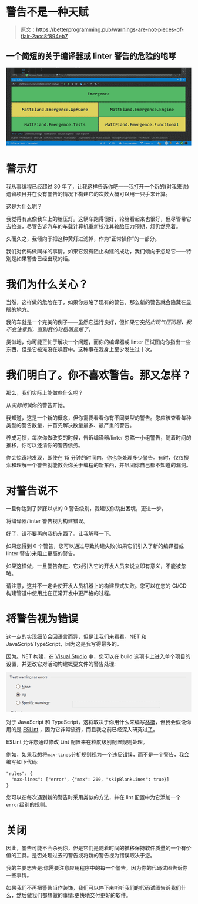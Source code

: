 # 警告不是一种天赋

> 原文：<https://betterprogramming.pub/warnings-are-not-pieces-of-flair-2acc8f894eb7>

## 一个简短的关于编译器或 linter 警告的危险的咆哮

![](img/03bc87b4fd4d0de60d2cc81be8fa77ac.png)

# 警示灯

我从事编程已经超过 30 年了，让我这样告诉你吧——我打开一个新的(对我来说)遗留项目并在没有警告的情况下构建它的次数大概可以用一只手来计算。

这是为什么呢？

我觉得有点像我车上的胎压灯。这辆车跑得很好，轮胎看起来也很好，但尽管带它去检查，尽管告诉汽车的车载计算机重新校准其轮胎压力预期，灯仍然亮着。

久而久之，我倾向于把这种黄灯过滤掉，作为“正常操作”的一部分。

我们对代码做同样的事情。如果它没有阻止构建的成功，我们倾向于忽略它——特别是如果警告已经出现的话。

# 我们为什么关心？

当然，这样做的危险在于，如果你忽略了现有的警告，那么新的警告就会隐藏在显眼的地方。

我的车就是一个完美的例子——虽然它运行良好，但如果它突然*出现气压问题，我不会注意到，直到我的轮胎明显瘪了。*

类似地，你可能正忙于解决一个问题，而你的编译器或 linter 正试图向你指出一些东西，但是它被淹没在噪音中。这种事在我身上至少发生过十次。

# 我们明白了。你不喜欢警告。那又怎样？

那么，我们实际上能做些什么呢？

从*实际阅读*你的警告开始。

我知道，这是一个新的概念，但你需要看看你有不同类型的警告。您应该查看每种类型的警告数量，并首先解决数量最多、最严重的警告。

养成习惯，每次你做改变的时候，告诉编译器/linter 忽略一小组警告，随着时间的推移，你可以还清你的警告债务。

你会惊奇地发现，即使在 15 分钟的时间内，你也能处理多少警告。有时，仅仅搜索和理解一个警告就能教会你关于编程的新东西，并巩固你自己都不知道的漏洞。

# 对警告说不

一旦你达到了梦寐以求的 0 警告级别，我建议你跳出困境，更进一步。

将编译器/linter 警告视为构建错误。

好了，请不要再向我扔东西了。让我解释一下。

如果您得到 0 个警告，您可以通过导致构建失败(如果它们引入了新的编译器或 linter 警告)来阻止更高的警告。

如果这样做，一旦警告存在，它对引入它的开发人员来说立即有意义，不能被忽略。

请注意，这并不一定会使开发人员机器上的构建显式失败。您可以在您的 CI/CD 构建管道中使用比在正常开发中更严格的过程。

# 将警告视为错误

这一点的实现细节会因语言而异，但是让我们来看看。NET 和 JavaScript/TypeScript，因为这是我写得最多的。

因为。NET 构建，在 [Visual Studio](https://visualstudio.microsoft.com/) 中，您可以在 build 选项卡上进入单个项目的设置，并更改它对活动构建概要文件的警告处理:

![](img/b0574a7c46048370c3a1fc45a0905d29.png)

对于 JavaScript 和 TypeScript，这将取决于你用什么来编写[林挺](https://en.wikipedia.org/wiki/Lint_%28software%29)，但我会假设你用的是 [ESLint](https://eslint.org/) ，因为它非常流行，而且我之前已经深入研究过[了](https://killalldefects.com/2019/11/28/standardizing-typescript-with-eslint-npm-prettier/)。

ESLint 允许您通过修改 Lint 配置来在粒度级别配置规则处理。

例如，如果我想将`max-lines`分析规则视为一个违反错误，而不是一个警告，我会编写如下代码:

```
"rules": { 
  "max-lines": ["error", {"max": 200, "skipBlankLines": true}] 
}
```

您可以在每次遇到新的警告时采用类似的方法，并在 lint 配置中为它添加一个`error`级别的规则。

# 关闭

因此，警告可能不会杀死你，但是它们是随着时间的推移保持软件质量的一个有价值的工具。是否处理过去的警告或将新的警告视为错误取决于您。

我的主要忠告是:你需要注意应用程序中的每一个警告，因为你的代码试图告诉你一些事情。

如果我们不再把警告当作装饰，我们可以停下来听听我们的代码试图告诉我们什么，然后做我们都想做的事情:更快地交付更好的软件。